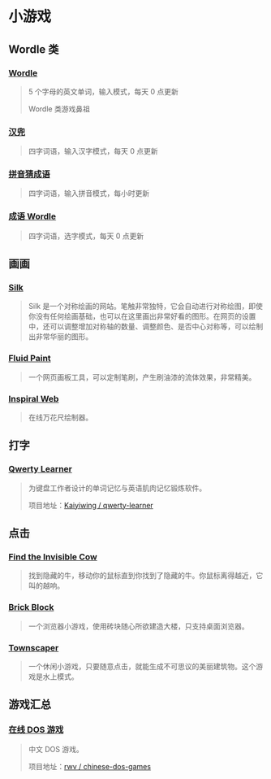 # 小游戏

## Wordle 类

### [Wordle](https://www.nytimes.com/games/wordle/index.html)

> 5 个字母的英文单词，输入模式，每天 0 点更新
> 
> Wordle 类游戏鼻祖

### [汉兜](https://handle.antfu.me/)

> 四字词语，输入汉字模式，每天 0 点更新

### [拼音猜成语](https://pinyincaichengyu.com/)

> 四字词语，输入拼音模式，每小时更新

### [成语 Wordle](https://cheeaun.github.io/chengyu-wordle/)

> 四字词语，选字模式，每天 0 点更新

## 画画

### [Silk](http://weavesilk.com/)

> Silk 是一个对称绘画的网站。笔触非常独特，它会自动进行对称绘图，即使你没有任何绘画基础，也可以在这里画出非常好看的图形。在网页的设置中，还可以调整增加对称轴的数量、调整颜色、是否中心对称等，可以绘制出非常华丽的图形。

### [Fluid Paint](https://david.li/paint/)

> 一个网页画板工具，可以定制笔刷，产生刷油漆的流体效果，非常精美。

### [Inspiral Web](https://nathanfriend.io/inspiral-web/)

> 在线万花尺绘制器。

## 打字

### [Qwerty Learner](https://qwerty.kaiyi.cool/)

> 为键盘工作者设计的单词记忆与英语肌肉记忆锻炼软件。
>
> 项目地址：[Kaiyiwing / qwerty-learner](https://github.com/Kaiyiwing/qwerty-learner)

## 点击

### [Find the Invisible Cow](https://findtheinvisiblecow.com/)

> 找到隐藏的牛，移动你的鼠标直到你找到了隐藏的牛。你鼠标离得越近，它叫的越响。

### [Brick Block](https://oskarstalberg.com/game/house/index.html)

> 一个浏览器小游戏，使用砖块随心所欲建造大楼，只支持桌面浏览器。

### [Townscaper](https://oskarstalberg.com/Townscaper/)

> 一个休闲小游戏，只要随意点击，就能生成不可思议的美丽建筑物。这个游戏是水上模式。

## 游戏汇总

### [在线 DOS 游戏](https://dos.zczc.cz/)

> 中文 DOS 游戏。
> 
> 项目地址：[rwv / chinese-dos-games](rwv/chinese-dos-games)
